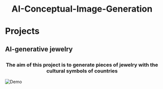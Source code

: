 # <h1 align="center">AI-Conceptual-Image-Generation</h1>
# Projects
## AI-generative jewelry
## <h3 align="center">The aim of this project is to generate pieces of jewelry with the cultural symbols of countries</h3>
![Demo]()
